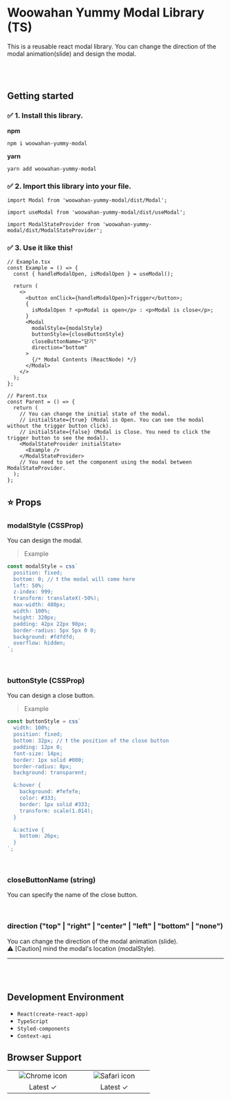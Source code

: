 # Woowahan Yummy Modal Library (TS)

This is a reusable react modal library. You can change the direction of the modal animation(slide) and design the modal.

<br>
<br>

## Getting started

### ✅ 1. Install this library.

**npm**

```
npm i woowahan-yummy-modal
```

**yarn**

```
yarn add woowahan-yummy-modal
```

### ✅ 2. Import this library into your file.

```tsx
import Modal from 'woowahan-yummy-modal/dist/Modal';

import useModal from 'woowahan-yummy-modal/dist/useModal';

import ModalStateProvider from 'woowahan-yummy-modal/dist/ModalStateProvider';
```

### ✅ 3. Use it like this!

```tsx
// Example.tsx
const Example = () => {
  const { handleModalOpen, isModalOpen } = useModal();

  return (
    <>
      <button onClick={handleModalOpen}>Trigger</button>;
      {
        isModalOpen ? <p>Modal is open</p> : <p>Modal is close</p>;
      }
      <Modal
        modalStyle={modalStyle}
        buttonStyle={closeButtonStyle}
        closeButtonName="닫기"
        direction="bottom"
      >
        {/* Modal Contents (ReactNode) */}
      </Modal>
    </>
  );
};

// Parent.tsx
const Parent = () => {
  return (
    // You can change the initial state of the modal.
    // initialState={true} (Modal is Open. You can see the modal without the trigger button click).
    // initialState={false} (Modal is Close. You need to click the trigger button to see the modal).
    <ModalStateProvider initialState>
      <Example />
    </ModalStateProvider>
    // You need to set the component using the modal between ModalStateProvider.
  );
};
```

## ⭐ Props

### modalStyle (CSSProp)

You can design the modal.

> Example

```ts
const modalStyle = css`
  position: fixed;
  bottom: 0; // ❗ the modal will come here
  left: 50%;
  z-index: 999;
  transform: translateX(-50%);
  max-width: 480px;
  width: 100%;
  height: 320px;
  padding: 42px 22px 98px;
  border-radius: 5px 5px 0 0;
  background: #fdfdfd;
  overflow: hidden;
`;
```

<br>

### buttonStyle (CSSProp)

You can design a close button.

> Example

```ts
const buttonStyle = css`
  width: 100%;
  position: fixed;
  bottom: 32px; // ❗ the position of the close button
  padding: 12px 0;
  font-size: 14px;
  border: 1px solid #000;
  border-radius: 8px;
  background: transparent;

  &:hover {
    background: #fefefe;
    color: #333;
    border: 1px solid #333;
    transform: scale(1.014);
  }

  &:active {
    bottom: 26px;
  }
`;
```

<br>

### closeButtonName (string)

You can specify the name of the close button.

<br>

### direction ("top" | "right" | "center" | "left" | "bottom" | "none")

You can change the direction of the modal animation (slide).<br>
⚠️ [Caution] mind the modal's location (modalStyle).

---

<br>
<br>

## Development Environment

- `React(create-react-app)`
- `TypeScript`
- `Styled-components`
- `Context-api`

## Browser Support

<table>
  <tr>
    <td align="center" width="150px">
      <img src="https://upload.wikimedia.org/wikipedia/commons/thumb/e/e1/Google_Chrome_icon_%28February_2022%29.svg/1200px-Google_Chrome_icon_%28February_2022%29.svg.png" alt="Chrome icon" />
    </td>
    <td align="center" width="150px">
      <img src="https://upload.wikimedia.org/wikipedia/commons/thumb/5/52/Safari_browser_logo.svg/2057px-Safari_browser_logo.svg.png" alt="Safari icon" />
    </td>
  </tr>
  <tr>
    <td align="center">
      Latest ✓
    </td>
    <td align="center">
      Latest ✓
    </td>
  </tr>
</table>
